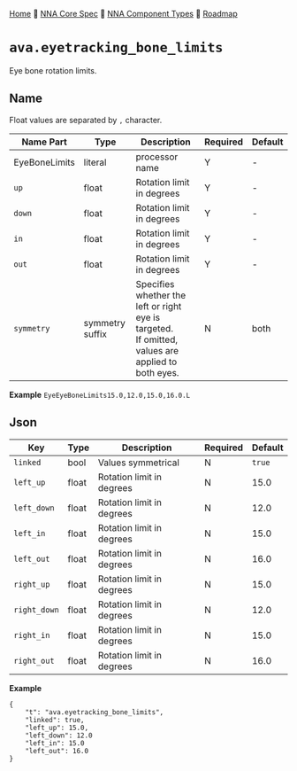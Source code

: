 [Home](../../readme.md) 🔶 [NNA Core Spec](../../nna_spec.md) 🔶 [NNA Component Types](../../nna_component_types.md) 🔶 [Roadmap](../../roadmap.md)

# `ava.eyetracking_bone_limits`
Eye bone rotation limits.

## Name
Float values are separated by `,` character.

| Name Part | Type | Description | Required | Default |
| --- | --- | --- | --- | --- |
| EyeBoneLimits | literal | processor name | Y | - |
| `up` | float | Rotation limit in degrees | Y | - |
| `down` | float | Rotation limit in degrees | Y | - |
| `in` | float | Rotation limit in degrees | Y | - |
| `out` | float | Rotation limit in degrees | Y | - |
| `symmetry` | symmetry suffix | Specifies whether the left or right eye is targeted.<br>If omitted, values are applied to both eyes. | N | both |

**Example**
`EyeEyeBoneLimits15.0,12.0,15.0,16.0.L`

## Json
| Key | Type | Description | Required | Default |
| --- | --- | --- | --- | --- |
| `linked` | bool | Values symmetrical | N | `true` |
| `left_up` | float | Rotation limit in degrees | N | 15.0 |
| `left_down` | float | Rotation limit in degrees | N | 12.0 |
| `left_in` | float | Rotation limit in degrees | N | 15.0 |
| `left_out` | float | Rotation limit in degrees | N | 16.0 |
| `right_up` | float | Rotation limit in degrees | N | 15.0 |
| `right_down` | float | Rotation limit in degrees | N | 12.0 |
| `right_in` | float | Rotation limit in degrees | N | 15.0 |
| `right_out` | float | Rotation limit in degrees | N | 16.0 |

**Example**
```
{
	"t": "ava.eyetracking_bone_limits",
	"linked": true,
	"left_up": 15.0,
	"left_down": 12.0
	"left_in": 15.0
	"left_out": 16.0
}
```
